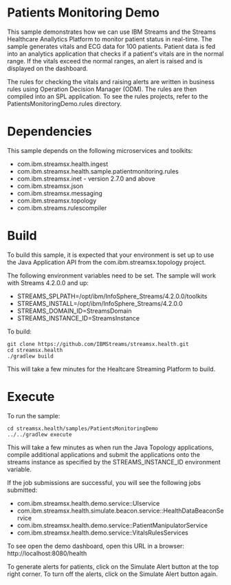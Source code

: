 # Patients Monitoring Demo

This sample demonstrates how we can use IBM Streams and the Streams Healthcare Anallytics Platform to monitor patient status in real-time.  The sample generates vitals and ECG data for 100 patients.  Patient data is fed into an analytics application that checks if a patient's vitals are in the normal range.  If the vitals exceed the normal ranges, an alert is raised and is displayed on the dashboard.

The rules for checking the vitals and raising alerts are written in business rules using Operation Decision Manager (ODM).  The rules are then compiled into an SPL application.  To see the rules projects, refer to the PatientsMonitoringDemo.rules directory.

# Dependencies

This sample depends on the following microservices and toolkits:
* com.ibm.streamsx.health.ingest
* com.ibm.streamsx.health.sample.patientmonitoring.rules
* com.ibm.streamsx.inet - version 2.7.0 and above
* com.ibm.streamsx.json
* com.ibm.streamsx.messaging
* com.ibm.streamsx.topology
* com.ibm.streams.rulescompiler

# Build 

To build this sample, it is expected that your environment is set up to use the Java Application API from the com.ibm.streamsx.topology project.

The following environment variables need to be set.  The sample will work with Streams 4.2.0.0 and up:

* STREAMS_SPLPATH=/opt/ibm/InfoSphere_Streams/4.2.0.0/toolkits
* STREAMS_INSTALL=/opt/ibm/InfoSphere_Streams/4.2.0.0
* STREAMS_DOMAIN_ID=StreamsDomain
* STREAMS_INSTANCE_ID=StreamsInstance

To build:

```
git clone https://github.com/IBMStreams/streamsx.health.git
cd streamsx.health
./gradlew build
```

This will take a few minutes for the Healtcare Streaming Platform to build.

# Execute

To run the sample:

```
cd streamsx.health/samples/PatientsMonitoringDemo
../../gradlew execute
```

This will take a few minutes as when run the Java Topology applications, compile additional applications and submit the applications onto the streams instance as specified by the STREAMS_INSTANCE_ID environment variable.

If the job submissions are successful, you will see the following jobs submitted:

* com.ibm.streamsx.health.demo.service::UIservice
* com.ibm.streamsx.health.simulate.beacon.service::HealthDataBeaconService
* com.ibm.streamsx.health.demo.service::PatientManipulatorService
* com.ibm.streamsx.health.demo.service::VitalsRulesServices

To see open the demo dashboard, open this URL in a browser:  http://localhost:8080/health

To generate alerts for patients, click on the Simulate Alert button at the top right corner.  To turn off the alerts, click on the Simulate Alert button again.
